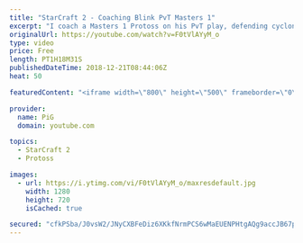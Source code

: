 ```yaml
---
title: "StarCraft 2 - Coaching Blink PvT Masters 1"
excerpt: "I coach a Masters 1 Protoss on his PvT play, defending cyclone pushes and controlling the midgame -- Watch live at https://www.twitch.tv/x5_pig"
originalUrl: https://youtube.com/watch?v=F0tVlAYyM_o
type: video
price: Free
length: PT1H18M31S
publishedDateTime: 2018-12-21T08:44:06Z
heat: 50

featuredContent: "<iframe width=\"800\" height=\"500\" frameborder=\"0\" src=\"https://www.youtube.com/embed/F0tVlAYyM_o\" allow=\"accelerometer; autoplay; encrypted-media; gyroscope; picture-in-picture\" allowfullscreen></iframe>"

provider:
  name: PiG
  domain: youtube.com

topics:
  - StarCraft 2
  - Protoss

images:
  - url: https://i.ytimg.com/vi/F0tVlAYyM_o/maxresdefault.jpg
    width: 1280
    height: 720
    isCached: true

secured: "cfkPSba/J0vsW2/JNyCXBFeDiz6XKkfNrmPCS6wMaEUENPHtgAQg9accJB67ptePSf73y+49hVzh/iSvzm3o2bjDSuqEl9qJWbaTxkdj8vQvEfFWks9T2rqYm1WhPCcVlg6h0dBxk9EI10mNJw90Tvnfd9VHwFI2rKENy8FjeIVlrDP5lmg3m6EBPLQj/OfKoXog6EVgYLjoWYxsuiD9mSlBmGtQLAvmH1lOJIlixuj0TLMTBpHTHcxKFg+JT9nyPjefhB8Be5xh8wqdi4EMDXPlhZPHk7YihYEHMm7HAJOf45O19WzwpcFxdV1Laf2ffQn7vYikIeGeObW2kV1ajGowIZaCWqEV4CLFS2O3LywY77ucxmqcF0dpliE8yK5TbzeOEwbfDwCx1jtYUL+W0csvbSFJDzsoZOWkCaBRMXs=;qtOB9Es9WZUBnztfbSEkhw=="
---
```


